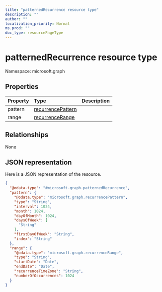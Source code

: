 ```yaml
---
title: "patternedRecurrence resource type"
description: ""
author: ""
localization_priority: Normal
ms.prod: ""
doc_type: resourcePageType
---
```


# patternedRecurrence resource type


Namespace: microsoft.graph



## Properties
|Property|Type|Description|
|:---|:---|:---|
|pattern|[recurrencePattern](../resources/recurrencepattern.md)||
|range|[recurrenceRange](../resources/recurrencerange.md)||

## Relationships
None

## JSON representation
Here is a JSON representation of the resource.
<!-- {
  "blockType": "resource",
  "@odata.type": "microsoft.graph.patternedRecurrence"
}
-->
``` json
{
  "@odata.type": "#microsoft.graph.patternedRecurrence",
  "pattern": {
    "@odata.type": "microsoft.graph.recurrencePattern",
    "type": "String",
    "interval": 1024,
    "month": 1024,
    "dayOfMonth": 1024,
    "daysOfWeek": [
      "String"
    ],
    "firstDayOfWeek": "String",
    "index": "String"
  },
  "range": {
    "@odata.type": "microsoft.graph.recurrenceRange",
    "type": "String",
    "startDate": "Date",
    "endDate": "Date",
    "recurrenceTimeZone": "String",
    "numberOfOccurrences": 1024
  }
}
```


